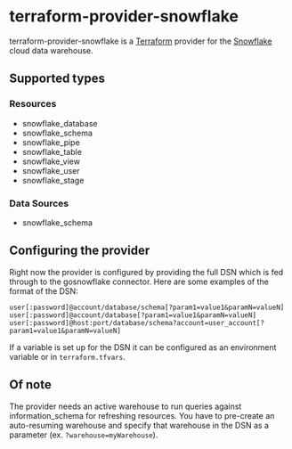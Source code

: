 # terraform-provider-snowflake

terraform-provider-snowflake is a [Terraform](https://www.terraform.io/) provider for the [Snowflake](https://www.snowflake.net/) cloud data warehouse.

## Supported types

### Resources

- snowflake_database
- snowflake_schema
- snowflake_pipe
- snowflake_table
- snowflake_view
- snowflake_user
- snowflake_stage

### Data Sources

- snowflake_schema

## Configuring the provider

Right now the provider is configured by providing the full DSN which is fed through to the gosnowflake connector. Here are some examples of the format of the DSN:

```text
user[:password]@account/database/schema[?param1=value1&paramN=valueN]
user[:password]@account/database[?param1=value1&paramN=valueN]
user[:password]@host:port/database/schema?account=user_account[?param1=value1&paramN=valueN]
```

If a variable is set up for the DSN it can be configured as an environment variable or in `terraform.tfvars`.

## Of note

The provider needs an active warehouse to run queries against information_schema for refreshing resources. You have to pre-create an auto-resuming warehouse and specify that warehouse in the DSN as a parameter (ex. `?warehouse=myWarehouse`).
